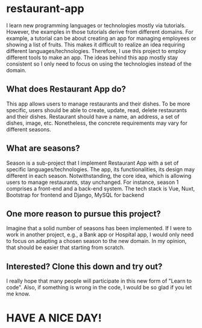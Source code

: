 # restaurant-app
I learn new programming languages or technologies mostly via tutorials. However, the examples in those tutorials derive from different domains. For example, a tutorial can be about creating an app for managing employees or showing a list of fruits. This makes it difficult to realize an idea requiring different languages/technologies. Therefore, I use this project to employ different tools to make an app. The ideas behind this app mostly stay consistent so I only need to focus on using the technologies instead of the domain.

## What does Restaurant App do?
This app allows users to manage restaurants and their dishes. To be more specific, users should be able to create, update, read, delete restaurants and their dishes. Restaurant should have a name, an address, a set of dishes, image, etc. Nonetheless, the concrete requirements may vary for different seasons.

## What are seasons?
Season is a sub-project that I implement Restaurant App with a set of specific languages/technologies. The app, its functionalities, its design may different in each season. Notwithstanding, the core idea, which is allowing users to manage restaurants, stay unchanged. For instance, season 1 comprises a front-end and a back-end system. The tech stack is Vue, Nuxt, Bootstrap for frontend and Django, MySQL for backend

## One more reason to pursue this project?
Imagine that a solid number of seasons has been implemented. If I were to work in another project, e.g., a Bank app or Hospital app, I would only need to focus on adapting a chosen season to the new domain. In my opinion, that should be easier that starting from scratch.

## Interested? Clone this down and try out?
I really hope that many people will participate in this new form of "Learn to code". Also, if something is wrong in the code, I would be so glad if you let me know.

# HAVE A NICE DAY!
